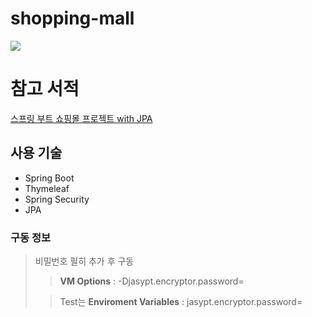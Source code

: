 # shopping-mall

![](https://user-images.githubusercontent.com/62634753/167242655-8d283712-0c83-4f8b-8dd3-02bd7d0ebcda.jpg)

# 참고 서적
[스프링 부트 쇼핑몰 프로젝트 with JPA](http://www.kyobobook.co.kr/product/detailViewKor.laf?ejkGb=KOR&mallGb=KOR&barcode=9788997924899&orderClick=LAG&Kc=)


## 사용 기술
- Spring Boot
- Thymeleaf
- Spring Security
- JPA

### 구동 정보
> 비밀번호 필히 추가 후 구동
>> **VM Options** : -Djasypt.encryptor.password=
> 
>> Test는 **Enviroment Variables** : jasypt.encryptor.password=